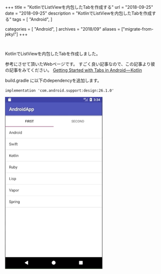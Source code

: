 +++
title = "KotlinでListViewを内包したTabを作成する"
url = "2018-09-25"
date = "2018-09-25"
description = "KotlinでListViewを内包したTabを作成する"
tags = [
    "Android",
]

categories = [
    "Android",
]
archives = "2018/09"
aliases = ["migrate-from-jekyl"]
+++

<br>


KotlinでListViewを内包したTabを作成しました。

参考にさせて頂いたWebページです。
すごく良い記事なので、この記事より彼の記事をみてください。
[Getting Started with Tabs in Android — Kotlin](https://medium.com/@eijaz/getting-started-with-tablayout-in-android-kotlin-bb7e21783761)

build.gradle に以下のdependencyを追加します。

`implementation 'com.android.support:design:26.1.0'`

![alt](1.gif)

<script src="https://gist.github.com/O-Junpei/79c2fc3b9682d226426c87aca9ba675b.js"></script>

